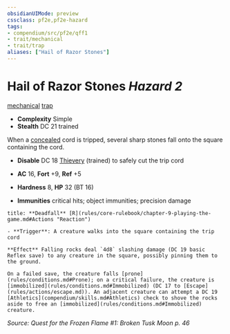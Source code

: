 ```yaml
---
obsidianUIMode: preview
cssclass: pf2e,pf2e-hazard
tags:
- compendium/src/pf2e/qff1
- trait/mechanical
- trait/trap
aliases: ["Hail of Razor Stones"]
---
```

# Hail of Razor Stones *Hazard 2*  
[mechanical](mechanical.md "Mechanical Hazard Trait")  [trap](trap.md "Trap Hazard Trait")  

- **Complexity** Simple
- **Stealth** DC 21 trained  

When a [concealed](conditions.md#Concealed) cord is tripped, several sharp stones fall onto the square containing the cord.

- **Disable** DC 18 [Thievery](skills.md#Thievery) (trained) to safely cut the trip cord  

- **AC** 16, **Fort** +9, **Ref** +5
- **Hardness** 8, **HP** 32 (BT 16)
- **Immunities** critical hits; object immunities; precision damage

```ad-embed-ability
title: **Deadfall** [R](rules/core-rulebook/chapter-9-playing-the-game.md#Actions "Reaction")

- **Trigger**: A creature walks into the square containing the trip cord

**Effect** Falling rocks deal `4d8` slashing damage (DC 19 basic Reflex save) to any creature in the square, possibly pinning them to the ground.

On a failed save, the creature falls [prone](rules/conditions.md#Prone); on a critical failure, the creature is [immobilized](rules/conditions.md#Immobilized) (DC 17 to [Escape](rules/actions/escape.md)). An adjacent creature can attempt a DC 19 [Athletics](compendium/skills.md#Athletics) check to shove the rocks aside to free an [immobilized](rules/conditions.md#Immobilized) creature.
```

*Source: Quest for the Frozen Flame #1: Broken Tusk Moon p. 46*